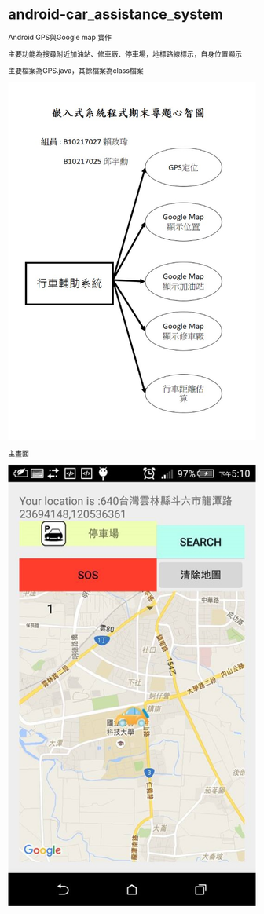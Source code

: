 # android-car_assistance_system
Android GPS與Google map 實作

主要功能為搜尋附近加油站、修車廠、停車場，地標路線標示，自身位置顯示


主要檔案為GPS.java，其餘檔案為class檔案


![主要功能](https://github.com/lzhengwei/android-car_assistance_system/blob/master/ER%20Diagram.jpg)


主畫面

![主畫面](https://github.com/lzhengwei/android-car_assistance_system/blob/master/image_cas.jpg)
